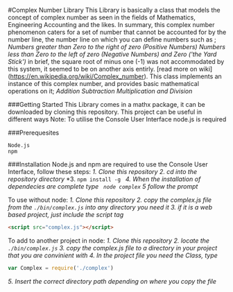 #Complex Number Library
This Library is basically a class that models the concept of complex number
  as seen in the fields of Mathematics, Engineering Accounting and the likes.
  In summary, this complex number phenomenon caters for a set of number that 
  cannot be accounted for by the number line, the number line on which you can 
  define numbers such as ;
  *Numbers greater than Zero to the right of zero (Positive Numbers)*
  *Numbers less than Zero to the left of zero (Negative Numbers)*
  *and Zero ('the Yard Stick')*
  in brief, the square root of minus one (-1) was not accommodated by this system, it seemed to be on another axis entirly. [read more on wiki] (https://en.wikipedia.org/wiki/Complex_number).
  This class implements an instance of this complex number, and provides basic mathematical operations on it;
  *Addition*
  *Subtraction*
  *Multiplication*
  *and Division*

###Getting Started
This Library comes in a mathx package, it can be downloaded by cloning this repository.
This project can be useful in different ways
Note: To utilise the Console User Interface node.js is required

###Prerequesites
```
Node.js
npm
```

###Installation
Node.js and npm are required to use the Console User Interface, follow these steps:
*1. Clone this repository*
*2. cd into the repository directory*
*3. ```npm install -g ```
*4. When the installation of dependecies are complete type ``` node complex```*
*5 follow the prompt*

To use without node:
*1. Clone this repository*
*2. copy the complex.js file from the ``` ./bin/complex.js ``` into any directory you need it*
*3. if it is a web based project, just include the script tag*
```html
<script src="complex.js"></script>
```

To add to another project in node:
*1. Clone this repository*
*2. locate the ```./bin/complex.js```*
*3. copy the complex.js file to a directory in your project that you are convinient with*
*4. In the project file you need the Class, type*
```javascript
var Complex = require('./complex')
```
*5. Insert the correct directory path depending on where you copy the file*


  


